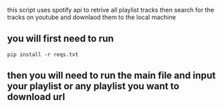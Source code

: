 this script uses spotify api to retrive all playlist tracks 
then search for the tracks on youtube and downlaod them to the local machine 
## you will first need to run 
```
pip install -r reqs.txt

````
## then you will need to run the main file and input your playlist or any playlist you want to download url 
